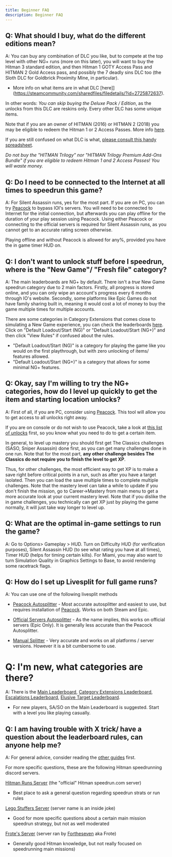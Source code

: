 ```yaml
---
title: Beginner FAQ
description: Beginner FAQ
---
```


## Q: What should I buy, what do the different editions mean?
A: You can buy any combination of DLC you like, but to compete at the top level with other NG+ runs (more on this later), you will want to buy the Hitman 3 standard edition, and then Hitman 1 GOTY Access Pass and HITMAN 2 Gold Access pass, and possibly the 7 deadly sins DLC too (the Sloth DLC for Goldbrick Proximity Mine, in particular). 

* More info on what items are in what DLC [here]](https://steamcommunity.com/sharedfiles/filedetails/?id=2725872637).

In other words: *You can skip buying the Deluxe Pack / Edition*, as the unlocks from this DLC are reskins only. Every other DLC has some unique items.

Note that if you are an owner of HITMAN (2016) or HITMAN 2 (2018) you may be eligible to redeem the Hitman 1 or 2 Access Passes. More info [here](https://www.ioi.dk/hitman-3-pre-launch-guide/). 

If you are still confused on what DLC is what, [please consult this handy spreadsheet](https://media.discordapp.net/attachments/833505136290299935/945096773251252325/unknown.png?width=809&height=586). 

*Do not buy the "HITMAN Trilogy" nor "HITMAN Trilogy Premium Add-Ons Bundle" if you are eligible to redeem Hitman 1 and 2 Access Passes! You will waste money.* 

## Q: Do I need to be connected to the Internet at all times to speedrun this game?
A: For Silent Assassin runs, yes for the most part. If you are on PC, you can try [Peacock](https://thepeacockproject.org/wiki/intel/) to bypass IOI's servers. You will need to be connected to Internet for the initial connection, but afterwards you can play offline for the duration of your play session using Peacock. Using either Peacock or connecting to the official servers is required for Silent Assassin runs, as you cannot get to an accurate rating screen otherwise.

Playing offline and without Peacock is allowed for any%, provided you have the in game timer HUD on.

## Q: I don't want to unlock stuff before I speedrun, where is the "New Game"/ "Fresh file" category?
A: The main leaderboards are NG+ by default. There isn't a *true* New Game speedrun category due to 2 main factors. Firstly, all progress is stored online, and you can only wipe an account's progress every 6 months through IO's website. Secondly, some platforms like Epic Games do not have family sharing built in, meaning it would cost a lot of money to buy the game multiple times for multiple accounts. 

There are some categories in Category Extensions that comes close to simulating a New Game experience, you can check the leaderboards [here](https://www.speedrun.com/hitman_3_extensions/full_game). Click on "Default Loadout/Start (NG)" or "Default Loadout/Start (NG+)" and then click "View Rules" if confused about the rules. 

* "Default Loadout/Start (NG)" is a category for playing the game like you would on the first playthrough, but with zero unlocking of items/ features allowed. 
* "Default Loadout/Start (NG+)" is a category that allows for some minimal NG+ features. 

## Q: Okay, say I'm willing to try the NG+ categories, how do I level up quickly to get the item and starting location unlocks?
A: First of all, if you are PC, consider using [Peacock](https://thepeacockproject.org/wiki/intel/). This tool will allow you to get access to all unlocks right away. 

If you are on console or do not wish to use Peacock, take a look at [this list of unlocks](https://steamcommunity.com/sharedfiles/filedetails/?id=2725872637) first, so you know what you need to do to get a certain item. 

In general, to level up mastery you should first get The Classics challenges (SASO, Sniper Assassin) done first, as you can get many challenges done in one run. Note that for the most part, **any other challenge besides The Classics do not require you to finish the level to get XP**. 

Thus, for other challenges, the most efficient way to get XP is to make a save right before critical points in a run, such as after you have a target isolated. Then you can load the save multiple times to complete multiple challenges. Note that the mastery level can take a while to update if you don't finish the mission, go to Career->Mastery from main menu to get a more accurate look at your current mastery level. Note that if you dislike the in game challenges, you technically can get XP just by playing the game normally, it will just take way longer to level up.

## Q: What are the optimal in-game settings to run the game?
A: Go to Options> Gameplay > HUD. Turn on Difficulty HUD (for verification purposes), Silent Assassin HUD (to see what rating you have at all times), Timer HUD (helps for timing certain kills). For Miami, you may also want to turn Simulation Quality in Graphics Settings to Base, to avoid rendering some racetrack flags.

## Q: How do I set up Livesplit for full game runs?
A: You can use one of the following livesplit methods

* [Peacock Autosplitter](https://www.speedrun.com/hitman_3/guide/vamms) - Most accurate autosplitter and easiest to use, but requires installation of [Peacock](https://thepeacockproject.org/wiki/intel/). Works on both Steam and Epic.

* [Official Servers Autosplitter](https://www.speedrun.com/hitman_3/guide/kbydm) - As the name implies, this works on official servers (Epic Only). It is generally less accurate than the Peacock Autosplitter.

* [Manual Splitter](https://www.speedrun.com/hitman_3/guide/46anj) - Very accurate and works on all platforms / server versions. However it is a bit cumbersome to use.

# Q: I'm new, what categories are there?
A: There is the [Main Leaderboard](https://www.speedrun.com/hitman_3), [Category Extensions Leaderboard](https://www.speedrun.com/hitman_3_extensions), [Escalations Leaderboard](https://www.speedrun.com/hitman_3_escalations), [Elusive Target Leaderboard](https://www.speedrun.com/hitman_3_et_).
* For new players, SA/SO on the Main Leaderboard is suggested. Start with a level you like playing casually.

## Q: I am having trouble with X trick/ have a question about the leaderboard rules, can anyone help me?
A:  For general advice, consider reading the [other guides](https://www.speedrun.com/hitman_3/guides) first.

For more specific questions, these are the following Hitman speedrunning discord servers.

[Hitman Runs Server](https://discord.com/invite/E45wUBnxBT) (the "official" Hitman speedrun.com server)
* Best place to ask a general question regarding speedrun strats or run rules

[Lego Stuffers Server](https://discord.gg/WvGmnFcpVM) (server name is an inside joke)
* Good for more specific questions about a certain main mission speedrun strategy, but not as well moderated

[Frote's Server](https://discord.com/invite/kVMBEZA) (server ran by [Fortheseven](https://www.speedrun.com/user/Fortheseven) aka Frote)
* Generally good Hitman knowledge, but not really focused on speedrunning main missions)